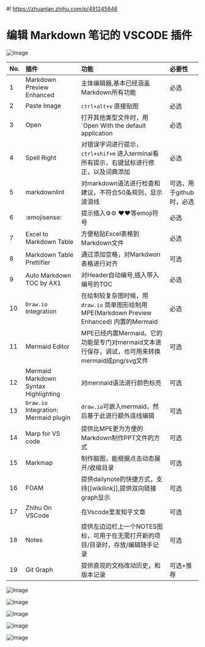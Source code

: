 #! https://zhuanlan.zhihu.com/p/491245846

# 编辑 Markdown 笔记的 VSCODE 插件

![Image](https://pic4.zhimg.com/80/v2-0711778443470d862bd4488ebc1eda74.png)

|No.| 插件 | 功能|必要性|
|:--|:--|:--|:--|
|1|Markdown Preview Enhanced| 主体编辑器,基本已经涵盖Markdown所有功能|必选|
|2|Paste Image| `ctrl+alt+v` 直接贴图|必选|
|3|Open| 打开其他类型文件时，用`Open With the default application|必选|
|4|Spell Right|对错误字词进行提示，`ctrl+shif+m` 进入terminal看所有提示，右键鼠标进行修正，以及词典添加|必选|
|5|markdownlint|对markdown语法进行检查和建议，不符合50条规则，显示波浪线|可选，用于github时，必选|
|6|:emojisense:|提示插入⚙️:gear: ❤️:heart:等emoji符号|必选|
|7|Excel to Markdown Table|方便粘贴Excel表格到Markdown文件|必选|
|8|Markdown Table Prettifier|通过添加空格，对Markdwon表格进行对齐|可选|
|9|Auto Markdown TOC by AX1|对Header自动编号,插入带入编号的TOC |必选|
|10|`Draw.io` Integration| 在绘制较复杂图时候，用`draw.io` 简单图形绘制用MPE(Markdown Preview Enhanced) 内置的Mermaid |必选|
|11|Mermaid Editor| MPE已经内置Mermaid。它的功能是专门对mermaid文本进行保存，调试，也可用来转换mermaid成png/svg文件|可选|
|12|Mermaid Markdown Syntax Highlighting|对mermaid语法进行颜色标亮|可选|
|13|`Draw.io` Integration: Mermaid plugin| `draw.io`可嵌入mermaid，然后基于此进行额外连线编辑|可选|
|14| Marp for VS code| 提供比MPE更为方便的Markdown制作PPT文件的方式|可选|
|15| Markmap|制作脑图，能根据点击动态展开/收缩目录|可选|
|16| FOAM|提供dailynote的快捷方式，支持[[wikilink]],提供双向链接graph显示|可选|
|17|Zhihu On VSCode| 在Vscode里发知乎文章|可选|
|18|Notes|提供左边边栏上一个NOTES图标，可用于在无需打开新的项目/目录时，存放/编辑随手记录|可选|
|19|Git Graph|提供直观的文档改动历史，和版本记录|可选+推荐|

![Image](https://pic4.zhimg.com/80/v2-54c7427d486930c66b856f55e4aa32c9.png)

![Image](https://pic4.zhimg.com/80/v2-c04671ef541c1daa19db84c177f5fff1.png)

![Image](https://pic4.zhimg.com/80/v2-c0230fd4cd87391bba19206d88f008f2.png)

![Image](https://pic4.zhimg.com/80/v2-86dd1d1619e07653953913a878ca6517.png)

![Image](https://pic4.zhimg.com/80/v2-2a11e429f41371a3648bc6ec6b8b97b1.png)